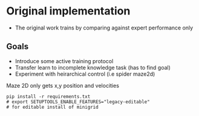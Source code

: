 # Original implementation

* The original work trains by comparing against expert performance only

## Goals

* Introduce some active training protocol
* Transfer learn to incomplete knowledge task (has to find goal)
* Experiment with heirarchical control (i.e spider maze2d)


Maze 2D only gets x,y position and velocities

```
pip install -r requirements.txt
# export SETUPTOOLS_ENABLE_FEATURES="legacy-editable"
# for editable install of minigrid
```